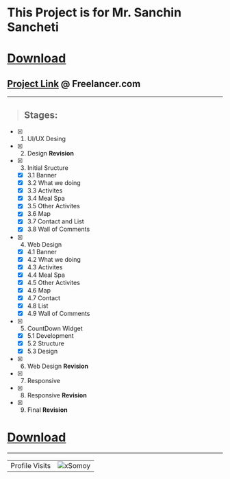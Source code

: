 # This Project is for Mr. Sanchin Sancheti
# [Download](https://github.com/xSomoy/activeProject/raw/master/main.zip)
 ## [Project Link](https://www.freelancer.com/contest/build-me-a-home-page-for-an-event-page-2221147) @ Freelancer.com
---
 > ## Stages:
- [x] 1. UI/UX Desing 
- [x] 2. Design **Revision**
- [x] 3. Initial Sructure
  - [x] 3.1 Banner 
  - [x] 3.2 What we doing
  - [x] 3.3 Activites
  - [x] 3.4 Meal Spa
  - [x] 3.5 Other Activites
  - [x] 3.6 Map
  - [x] 3.7 Contact and List
  - [x] 3.8 Wall of Comments
- [x] 4. Web Design
  - [x] 4.1 Banner 
  - [x] 4.2 What we doing
  - [x] 4.3 Activites 
  - [x] 4.4 Meal Spa
  - [x] 4.5 Other Activites
  - [x] 4.6 Map
  - [x] 4.7 Contact
  - [x] 4.8 List
  - [x] 4.9 Wall of Comments
- [x] 5. CountDown Widget
  - [x] 5.1 Development
  - [x] 5.2 Structure
  - [x] 5.3 Design
- [x] 6. Web Design **Revision**
- [x] 7. Responsive
- [x] 8. Responsive **Revision**
- [x] 9. Final **Revision**


# [Download](https://github.com/xSomoy/activeProject/raw/master/main.zip)

*** 
<!-- visitor counter -->
<table aligh="center">
  <tr>
    <td>Profile Visits</td>
    <td><img src="https://profile-counter.glitch.me/xsomoy/count.svg" alt="xSomoy" /></td>
  </tr>
</table>
